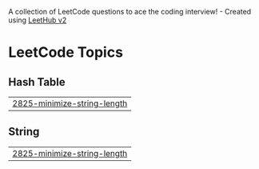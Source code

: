 A collection of LeetCode questions to ace the coding interview! - Created using [LeetHub v2](https://github.com/arunbhardwaj/LeetHub-2.0)

<!---LeetCode Topics Start-->
# LeetCode Topics
## Hash Table
|  |
| ------- |
| [2825-minimize-string-length](https://github.com/JPriyasathya/Leetcode-Solutions/tree/master/2825-minimize-string-length) |
## String
|  |
| ------- |
| [2825-minimize-string-length](https://github.com/JPriyasathya/Leetcode-Solutions/tree/master/2825-minimize-string-length) |
<!---LeetCode Topics End-->